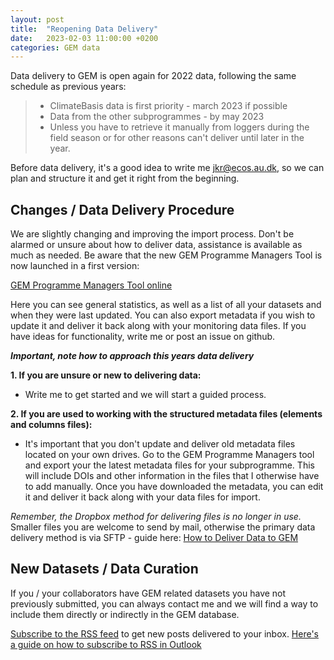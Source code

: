 ```yaml
---
layout: post
title:  "Reopening Data Delivery"
date:   2023-02-03 11:00:00 +0200
categories: GEM data
---
```

Data delivery to GEM is open again for 2022 data, following the same schedule as previous years:

>  
> - ClimateBasis data is first priority - march 2023 if possible
> - Data from the other subprogrammes - by may 2023
> - Unless you have to retrieve it manually from loggers during the field season or for other reasons can't deliver until later in the year. 
>  
  
Before data delivery, it's a good idea to write me jkr@ecos.au.dk, so we can plan and structure it and get it right from the beginning.

## Changes / Data Delivery Procedure
We are slightly changing and improving the import process. Don't be alarmed or unsure about how to deliver data, assistance is available as much as needed. Be aware that the new GEM Programme Managers Tool is now launched in a first version:

[GEM Programme Managers Tool online](https://programmemanager.g-e-m.dk)

Here you can see general statistics, as well as a list of all your datasets and when they were last updated. You can also export metadata if you wish to update it and deliver it back along with your monitoring data files. If you have ideas for functionality, write me or post an issue on github.

<em>**Important, note how to approach this years data delivery**</em>

**1. If you are unsure or new to delivering data:**
  - Write me to get started and we will start a guided process.

**2. If you are used to working with the structured metadata files (elements and columns files):**
  - It's important that you don't update and deliver old metadata files located on your own drives. Go to the GEM Programme Managers tool and export your the latest metadata files for your subprogramme. This will include DOIs and other information in the files that I otherwise have to add manually. Once you have downloaded the metadata, you can edit it and deliver it back along with your data files for import.

<em>Remember, the Dropbox method for delivering files is no longer in use.</em> Smaller files you are welcome to send by mail, otherwise the primary data delivery method is via SFTP - guide here: [How to Deliver Data to GEM](https://github.com/GreenlandEcosystemMonitoring/participants-docs/blob/main/sftp%20data%20delivery.md)

## New Datasets / Data Curation
If you / your collaborators have GEM related datasets you have not previously submitted, you can always contact me and we will find a way to include them directly or indirectly in the GEM database.


[Subscribe to the RSS feed](/public-open-data-news/feed.xml) to get new posts delivered to your inbox. [Here's a guide on how to subscribe to RSS in Outlook](https://support.microsoft.com/en-us/office/subscribe-to-an-rss-feed-73c6e717-7815-4594-98e5-81fa369e951c)
